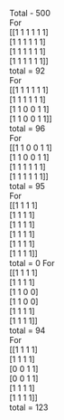 Total - 500  
For   
 [[1 1 1 1 1 1]  
 [1 1 1 1 1 1]  
 [1 1 1 1 1 1]  
 [1 1 1 1 1 1]]   
 total = 92  
For   
 [[1 1 1 1 1 1]  
 [1 1 1 1 1 1]  
 [1 1 0 0 1 1]  
 [1 1 0 0 1 1]]   
 total = 96  
For   
 [[1 1 0 0 1 1]  
 [1 1 0 0 1 1]  
 [1 1 1 1 1 1]  
 [1 1 1 1 1 1]]   
 total = 95  
For     
 [[1 1 1 1]  
 [1 1 1 1]  
 [1 1 1 1]  
 [1 1 1 1]  
 [1 1 1 1]  
 [1 1 1 1]]   
 total = 0
For     
 [[1 1 1 1]  
 [1 1 1 1]  
 [1 1 0 0]  
 [1 1 0 0]  
 [1 1 1 1]  
 [1 1 1 1]]   
 total = 94  
For     
 [[1 1 1 1]  
 [1 1 1 1]  
 [0 0 1 1]  
 [0 0 1 1]  
 [1 1 1 1]  
 [1 1 1 1]]   
 total = 123  
